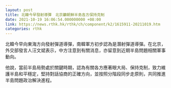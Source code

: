 ```yaml
---
layout: post
title: 北韓今早發射導彈　北京籲朝鮮半島各方保持克制
date: 2021-10-19 16:06:54.000000000 +08:00
link: https://news.rthk.hk/rthk/ch/component/k2/1615911-20211019.htm
categories: rthk
---
```


北韓今早向東海方向發射彈道導彈，南韓軍方初步認為是潛射彈道導彈。在北京，外交部發言人汪文斌表示，中方注意到有關消息，亦留意到近期半島問題相關軍事動向。

他說，當前半島局勢處於關鍵時期，認為有關各方應著眼大局、保持克制，致力維護半島和平穩定，堅持對話協商的正確方向，並按照分階段同步走原則，共同推進半島問題政治解決進程。
